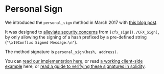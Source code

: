 # Personal Sign

We introduced the `personal_sign` method in March 2017 with [this blog
post](https://medium.com/metamask/the-new-secure-way-to-sign-data-in-your-browser-6af9dd2a1527). 

It was designed to [alleviate security
concerns](https://github.com/ethereum/go-ethereum/pull/2940) from
`[cfx_sign](./CFX_Sign)`, by only allowing the signing of a hash prefixed by a
pre-defined string (`"\x19Conflux Signed Message:\n"`). 

The method signature is `personal_sign(hash, address)`.

You can [read our implementation
here](https://github.com/MetaMask/eth-sig-util/blob/master/index.js#L193-L199),
or read [a working client-side
example](https://github.com/danfinlay/js-eth-personal-sign-examples/blob/master/index.js#L103-L161)
here, or [read a guide to verifying these signatures in
solidity](https://blog.ricmoo.com/verifying-messages-in-solidity-50a94f82b2ca). 

